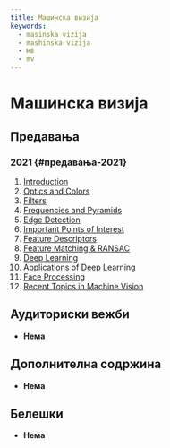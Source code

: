 ```yaml
---
title: Машинска визија
keywords:
  - masinska vizija
  - mashinska vizija
  - мв
  - mv
---
```


# Машинска визија

## Предавања

### 2021 {#предавања-2021}

1. [Introduction](https://bbb-lb.finki.ukim.mk/playback/presentation/2.3/39fdddbc2354dfc96f16553813b9c61bcec8a9c1-1633431461155?meetingId=39fdddbc2354dfc96f16553813b9c61bcec8a9c1-1633431461155)
2. [Optics and Colors](https://bbb-lb.finki.ukim.mk/playback/presentation/2.3/60b2c44f550fb44854f55948485f31b1cb903bbb-1634025398050?meetingId=60b2c44f550fb44854f55948485f31b1cb903bbb-1634025398050)
3. [Filters](https://bbb-lb.finki.ukim.mk/playback/presentation/2.3/343f8974feef413502841b361efd7e688e32a4e1-1634630241213?meetingId=343f8974feef413502841b361efd7e688e32a4e1-1634630241213)
4. [Frequencies and Pyramids](https://bbb-lb.finki.ukim.mk/playback/presentation/2.3/87c7808f78affc4bda1a9a20f6b05d5b9684b111-1635234780016?meetingId=87c7808f78affc4bda1a9a20f6b05d5b9684b111-1635234780016)
5. [Edge Detection](https://bbb-lb.finki.ukim.mk/playback/presentation/2.3/dd8d190fee3f0238316c4c7f70c0d0fe12cb5600-1635843454630?meetingId=dd8d190fee3f0238316c4c7f70c0d0fe12cb5600-1635843454630)
6. [Important Points of Interest](https://bbb-lb.finki.ukim.mk/playback/presentation/2.3/83a6a6e38621bc17fa75014a4ef66fe00aa6dfa8-1636448260410?meetingId=83a6a6e38621bc17fa75014a4ef66fe00aa6dfa8-1636448260410)
7. [Feature Descriptors](https://bbb-lb.finki.ukim.mk/playback/presentation/2.3/68e794813dd84cb6c65faa4798f2f524ca0783be-1637053213588?meetingId=68e794813dd84cb6c65faa4798f2f524ca0783be-1637053213588)
8. [Feature Matching & RANSAC](https://bbb-lb.finki.ukim.mk/playback/presentation/2.3/b9697972028f7f996f0850f487ce1481fae3f046-1638262643200?meetingId=b9697972028f7f996f0850f487ce1481fae3f046-1638262643200)
9. [Deep Learning](https://bbb-lb.finki.ukim.mk/playback/presentation/2.3/36b9ee75e9b705bcd82f5175603724faedd36320-1638867506716?meetingId=36b9ee75e9b705bcd82f5175603724faedd36320-1638867506716)
10. [Applications of Deep Learning](https://bbb-lb.finki.ukim.mk/playback/presentation/2.3/d94f5a50803107a33d1ba131759669e3818754e5-1639472505300)
11. [Face Processing](https://bbb-lb.finki.ukim.mk/playback/presentation/2.3/c3099b800ff0775858e98c3dbb65d6b73540f7af-1640077224109)
12. [Recent Topics in Machine Vision](https://bbb-lb.finki.ukim.mk/playback/presentation/2.3/b9063008cf053d092e96df79a271b0749d3da765-1640682015499)

## Аудиториски вежби

- **Нема**

## Дополнителна содржина

- **Нема**

## Белешки

- **Нема**
